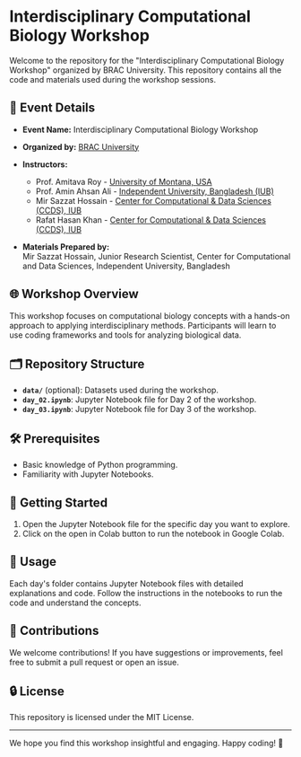 # Interdisciplinary Computational Biology Workshop

Welcome to the repository for the "Interdisciplinary Computational Biology Workshop" organized by BRAC University. This repository contains all the code and materials used during the workshop sessions.

## 📅 Event Details
- **Event Name:** Interdisciplinary Computational Biology Workshop  
- **Organized by:** [BRAC University](https://www.bracu.ac.bd/)  
- **Instructors:**  
  - Prof. Amitava Roy - [University of Montana, USA](https://www.umt.edu/)  
  - Prof. Amin Ahsan Ali - [Independent University, Bangladesh (IUB)](https://www.iub.ac.bd/)  
  - Mir Sazzat Hossain - [Center for Computational & Data Sciences (CCDS), IUB](https://ccds.ai/)  
  - Rafat Hasan Khan - [Center for Computational & Data Sciences (CCDS), IUB](https://ccds.ai/)  

- **Materials Prepared by:**  
  Mir Sazzat Hossain, Junior Research Scientist, Center for Computational and Data Sciences, Independent University, Bangladesh  

## 🌐 Workshop Overview
This workshop focuses on computational biology concepts with a hands-on approach to applying interdisciplinary methods. Participants will learn to use coding frameworks and tools for analyzing biological data.

## 🗂 Repository Structure
- **`data/`** (optional): Datasets used during the workshop.
- **`day_02.ipynb`**: Jupyter Notebook file for Day 2 of the workshop.
- **`day_03.ipynb`**: Jupyter Notebook file for Day 3 of the workshop.

## 🛠️ Prerequisites

- Basic knowledge of Python programming.
- Familiarity with Jupyter Notebooks.

## 🚀 Getting Started

1. Open the Jupyter Notebook file for the specific day you want to explore.
2. Click on the open in Colab button to run the notebook in Google Colab.

## 🔨 Usage
Each day's folder contains Jupyter Notebook files with detailed explanations and code. Follow the instructions in the notebooks to run the code and understand the concepts.

## 🤝 Contributions
We welcome contributions! If you have suggestions or improvements, feel free to submit a pull request or open an issue.

## 🔒 License
This repository is licensed under the MIT License.

---

We hope you find this workshop insightful and engaging. Happy coding! 🎉

